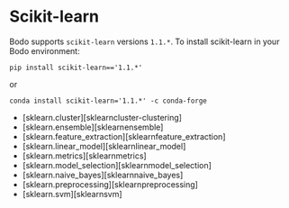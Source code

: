 # Scikit-learn

Bodo supports `scikit-learn` versions `1.1.*`. To install scikit-learn in your Bodo environment:

```shell
pip install scikit-learn=='1.1.*'
```
or
```shell
conda install scikit-learn='1.1.*' -c conda-forge
```

<div class="grid cards" markdown>

- [sklearn.cluster][sklearncluster-clustering]
- [sklearn.ensemble][sklearnensemble]
- [sklearn.feature_extraction][sklearnfeature_extraction]
- [sklearn.linear_model][sklearnlinear_model]
- [sklearn.metrics][sklearnmetrics]
- [sklearn.model_selection][sklearnmodel_selection]
- [sklearn.naive_bayes][sklearnnaive_bayes]
- [sklearn.preprocessing][sklearnpreprocessing]
- [sklearn.svm][sklearnsvm]

</div>
